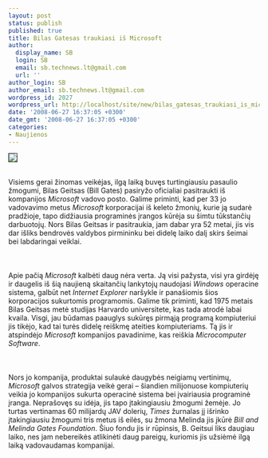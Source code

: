 ```yaml
---
layout: post
status: publish
published: true
title: Bilas Gatesas traukiasi iš Microsoft
author:
  display_name: SB
  login: SB
  email: sb.technews.lt@gmail.com
  url: ''
author_login: SB
author_email: sb.technews.lt@gmail.com
wordpress_id: 2027
wordpress_url: http://localhost/site/new/bilas_gatesas_traukiasi_is_microsoft/
date: '2008-06-27 16:37:05 +0300'
date_gmt: '2008-06-27 16:37:05 +0300'
categories:
- Naujienos
---
```

<div class="imgright"><img src="http://tbn0.google.com/images?q=tbn:9j9mtWtosllIuM:http://celebrity-pics.movieeye.com/celebrity_pictures/Bill_Gates_718639.jpg" border="1"></div>
<p><br>Visiems gerai žinomas veikėjas, ilgą laiką buvęs turtingiausiu pasaulio žmogumi, Bilas Geitsas (Bill Gates) pasiryžo oficialiai pasitraukti iš kompanijos <i>Microsoft</i> vadovo posto. Galime priminti, kad per 33 jo vadovavimo metus <i>Microsoft</i> korporacijai iš keleto žmonių, kurie ją sudarė pradžioje, tapo didžiausia programinės įrangos kūrėja su šimtu tūkstančių darbuotojų. Nors Bilas Geitsas ir pasitraukia, jam dabar yra 52 metai, jis vis dar išliks bendrovės valdybos pirmininku bei didelę laiko dalį skirs šeimai bei labdaringai veiklai.<br />
<br><br />
<br>Apie pačią <i>Microsoft</i> kalbėti daug nėra verta. Ją visi pažysta, visi yra girdėję ir daugelis iš šią naujieną skaitančių lankytojų naudojasi <i>Windows</i> operacine sistema, galbūt net <i>Internet Explorer</i> naršykle ir panašiomis šios korporacijos sukurtomis programomis. Galime tik priminti, kad 1975 metais Bilas Geitsas metė studijas Harvardo universitete, kas tada atrodė labai kvaila. Visgi, jau būdamas paauglys sukūręs pirmąją programą kompiuteriui jis tikėjo, kad tai turės didelę reiškmę ateities kompiuteriams. Tą jis ir atspindėjo <i>Microsoft</i> kompanijos pavadinime, kas reiškia <i>Microcomputer Software</i>.<br />
<br><br />
<br>Nors jo kompanija, produktai sulaukė daugybės neigiamų vertinimų, <i>Microsoft</i> galvos strategija veikė gerai – šiandien milijonuose kompiuterių veikia jo kompanijos sukurta operacinė sistema bei įvairiausia programinė įranga. Neprašovęs su idėja, jis tapo įtakingiausiu žmogumi žemėje. Jo turtas vertinamas 60 milijardų JAV dolerių, <i>Times</i> žurnalas jį išrinko įtakingiausiu žmogumi tris metus iš eilės, su žmona Melinda jis įkūrė <i>Bill and Melinda Gates Foundation</i>. Šiuo fondu jis ir rūpinsis, B. Geitsui liks daugiau laiko, nes jam nebereikės atlikinėti daug pareigų, kuriomis jis užsiėmė ilgą laiką vadovaudamas kompanijai.<br />
<br><br />
<br><br />
<br></p>
